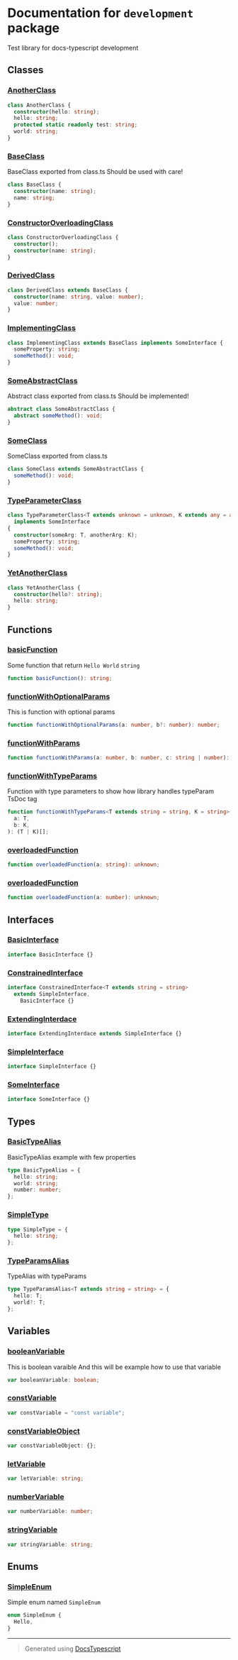 # Documentation for `development` package

Test library for docs-typescript development

## Classes

### [AnotherClass](./development/classes/AnotherClass.md)

```typescript
class AnotherClass {
  constructor(hello: string);
  hello: string;
  protected static readonly test: string;
  world: string;
}
```

### [BaseClass](./development/classes/BaseClass.md)

BaseClass exported from class.ts
Should be used with care!

```typescript
class BaseClass {
  constructor(name: string);
  name: string;
}
```

### [ConstructorOverloadingClass](./development/classes/ConstructorOverloadingClass.md)

```typescript
class ConstructorOverloadingClass {
  constructor();
  constructor(name: string);
}
```

### [DerivedClass](./development/classes/DerivedClass.md)

```typescript
class DerivedClass extends BaseClass {
  constructor(name: string, value: number);
  value: number;
}
```

### [ImplementingClass](./development/classes/ImplementingClass.md)

```typescript
class ImplementingClass extends BaseClass implements SomeInterface {
  someProperty: string;
  someMethod(): void;
}
```

### [SomeAbstractClass](./development/classes/SomeAbstractClass.md)

Abstract class exported from class.ts
Should be implemented!

```typescript
abstract class SomeAbstractClass {
  abstract someMethod(): void;
}
```

### [SomeClass](./development/classes/SomeClass.md)

SomeClass exported from class.ts

```typescript
class SomeClass extends SomeAbstractClass {
  someMethod(): void;
}
```

### [TypeParameterClass](./development/classes/TypeParameterClass.md)

```typescript
class TypeParameterClass<T extends unknown = unknown, K extends any = any>
  implements SomeInterface
{
  constructor(someArg: T, anotherArg: K);
  someProperty: string;
  someMethod(): void;
}
```

### [YetAnotherClass](./development/classes/YetAnotherClass.md)

```typescript
class YetAnotherClass {
  constructor(hello?: string);
  hello: string;
}
```

## Functions

### [basicFunction](./development/functions/basicFunction.md)

Some function that return `Hello World` `string`

```typescript
function basicFunction(): string;
```

### [functionWithOptionalParams](./development/functions/functionWithOptionalParams.md)

This is function with optional params

```typescript
function functionWithOptionalParams(a: number, b?: number): number;
```

### [functionWithParams](./development/functions/functionWithParams.md)

```typescript
function functionWithParams(a: number, b: number, c: string | number): number;
```

### [functionWithTypeParams](./development/functions/functionWithTypeParams.md)

Function with type parameters to show how library handles typeParam TsDoc tag

```typescript
function functionWithTypeParams<T extends string = string, K = string>(
  a: T,
  b: K,
): (T | K)[];
```

### [overloadedFunction](./development/functions/overloadedFunction.md)

```typescript
function overloadedFunction(a: string): unknown;
```

### [overloadedFunction](./development/functions/overloadedFunction.md)

```typescript
function overloadedFunction(a: number): unknown;
```

## Interfaces

### [BasicInterface](./development/interfaces/BasicInterface.md)

```typescript
interface BasicInterface {}
```

### [ConstrainedInterface](./development/interfaces/ConstrainedInterface.md)

```typescript
interface ConstrainedInterface<T extends string = string>
  extends SimpleInterface,
    BasicInterface {}
```

### [ExtendingInterdace](./development/interfaces/ExtendingInterdace.md)

```typescript
interface ExtendingInterdace extends SimpleInterface {}
```

### [SimpleInterface](./development/interfaces/SimpleInterface.md)

```typescript
interface SimpleInterface {}
```

### [SomeInterface](./development/interfaces/SomeInterface.md)

```typescript
interface SomeInterface {}
```

## Types

### [BasicTypeAlias](./development/types/BasicTypeAlias.md)

BasicTypeAlias example with few properties

```typescript
type BasicTypeAlias = {
  hello: string;
  world: string;
  number: number;
};
```

### [SimpleType](./development/types/SimpleType.md)

```typescript
type SimpleType = {
  hello: string;
};
```

### [TypeParamsAlias](./development/types/TypeParamsAlias.md)

TypeAlias with typeParams

```typescript
type TypeParamsAlias<T extends string = string> = {
  hello: T;
  world?: T;
};
```

## Variables

### [booleanVariable](./development/variables/booleanVariable.md)

This is boolean varaible
And this will be example how to use that variable

```typescript
var booleanVariable: boolean;
```

### [constVariable](./development/variables/constVariable.md)

```typescript
var constVariable = "const variable";
```

### [constVariableObject](./development/variables/constVariableObject.md)

```typescript
var constVariableObject: {};
```

### [letVariable](./development/variables/letVariable.md)

```typescript
var letVariable: string;
```

### [numberVariable](./development/variables/numberVariable.md)

```typescript
var numberVariable: number;
```

### [stringVariable](./development/variables/stringVariable.md)

```typescript
var stringVariable: string;
```

## Enums

### [SimpleEnum](./development/enums/SimpleEnum.md)

Simple enum named `SimpleEnum`

```typescript
enum SimpleEnum {
  Hello,
}
```

---

> Generated using [DocsTypescript](https://docstypescript.com)
